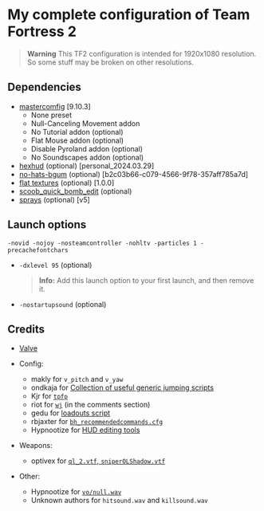 # My complete configuration of Team Fortress 2

> **Warning**
> This TF2 configuration is intended for 1920x1080 resolution. So some stuff may be broken on other resolutions.

## Dependencies

* [mastercomfig](https://github.com/mastercomfig/mastercomfig) [9.10.3]
  * None preset
  * Null-Canceling Movement addon
  * No Tutorial addon (optional)
  * Flat Mouse addon (optional)
  * Disable Pyroland addon (optional)
  * No Soundscapes addon (optional)
* [hexhud](https://github.com/qkeitoe/hexhud) (optional) [personal_2024.03.29]
* [no-hats-bgum](https://pevhs.ch/tf2/vpk/nhbgum/) (optional) [b2c03b66-c079-4566-9f78-357aff785a7d]
* [flat textures](https://github.com/JarateKing/CleanTF2plus/releases) (optional) [1.0.0]
* [scoob_quick_bomb_edit](https://drive.google.com/file/d/19cxHc9WgjYOeaBg67LHMoQlexlGNIceY/view) (optional)
* [sprays](https://github.com/Elandi-rj/sprays) (optional) [v5]

## Launch options

    -novid -nojoy -nosteamcontroller -nohltv -particles 1 -precachefontchars

* `-dxlevel 95` (optional)
  > **Info:** Add this launch option to your first launch, and then remove it.
* `-nostartupsound` (optional)

## Credits

* [Valve](https://www.valvesoftware.com/en/)

* Config:
  * makly for `v_pitch` and `v_yaw`
  * ondkaja for [Collection of useful generic jumping scripts](https://jump.tf/forum/index.php?topic=3299.0)
  * Kjr for [`tpfp`](https://discord.com/channels/373855931169243146/373855931169243149/1101732562172379228)
  * riot for [`wj`](https://www.youtube.com/watch?v=LBmxSPiP3To) (in the comments section)
  * gedu for [loadouts script](https://www.teamfortress.tv/post/882069/resupply-bind-for-different-loadouts)
  * rbjaxter for [`bh_recommendedcommands.cfg`](https://github.com/rbjaxter/budhud/blob/master/cfg/bh_recommendedcommands.cfg)
  * Hypnootize for [HUD editing tools](https://github.com/Hypnootize/hypnotize-hud/blob/master/resource/tools/hud%20cfg.cfg)

* Weapons:
  * optivex for [`ql_2.vtf`, `sniperOLShadow.vtf`](https://drive.google.com/file/d/1J5q1A2Pxf0NtX8MRHxrNjAiv7KcaMXVC/edit)

* Other:
  * Hypnootize for [`vo/null.wav`](https://github.com/Hypnootize/m0rehud/blob/master/sound/vo/null.wav)
  * Unknown authors for `hitsound.wav` and `killsound.wav`
